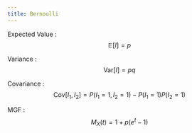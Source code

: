 ```yaml
---
title: Bernoulli
---
```

Expected Value
:	$$
	\mathbb E[I] = p
	$$

Variance
: $$ \text{Var}[I] = pq $$

Covariance
: $$ \text{Cov}[I_1,I_2] = P(I_1=1, I_2=1) -P(I_1=1)P(I_2=1) $$

MGF
: 	$$
	M_X(t) = 1 + p(e^{t} - 1)
	$$